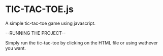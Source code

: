 # TIC-TAC-TOE.js
A simple tic-tac-toe game using javascript.


--RUNNING THE PROJECT--

Simply run the tic-tac-toe by clicking on the HTML file or using wathever you want.

